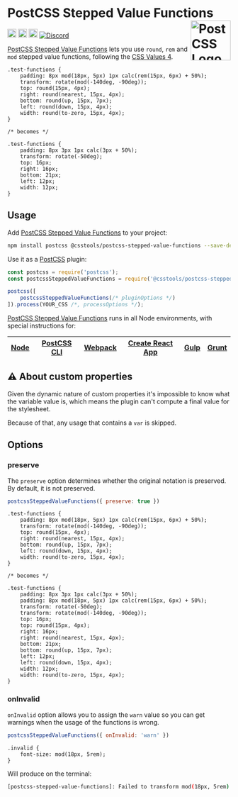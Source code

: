 # PostCSS Stepped Value Functions [<img src="https://postcss.github.io/postcss/logo.svg" alt="PostCSS Logo" width="90" height="90" align="right">][postcss]

[<img alt="npm version" src="https://img.shields.io/npm/v/@csstools/postcss-stepped-value-functions.svg" height="20">][npm-url] [<img alt="CSS Standard Status" src="https://cssdb.org/images/badges/stepped-value-functions.svg" height="20">][css-url] [<img alt="Build Status" src="https://github.com/csstools/postcss-plugins/workflows/test/badge.svg" height="20">][cli-url] [<img alt="Discord" src="https://shields.io/badge/Discord-5865F2?logo=discord&logoColor=white">][discord]

[PostCSS Stepped Value Functions] lets you use `round`, `rem` and `mod` stepped value functions, following the [CSS Values 4].

```pcss
.test-functions {
	padding: 8px mod(18px, 5px) 1px calc(rem(15px, 6px) + 50%);
	transform: rotate(mod(-140deg, -90deg));
	top: round(15px, 4px);
	right: round(nearest, 15px, 4px);
	bottom: round(up, 15px, 7px);
	left: round(down, 15px, 4px);
	width: round(to-zero, 15px, 4px);
}

/* becomes */

.test-functions {
	padding: 8px 3px 1px calc(3px + 50%);
	transform: rotate(-50deg);
	top: 16px;
	right: 16px;
	bottom: 21px;
	left: 12px;
	width: 12px;
}
```

## Usage

Add [PostCSS Stepped Value Functions] to your project:

```bash
npm install postcss @csstools/postcss-stepped-value-functions --save-dev
```

Use it as a [PostCSS] plugin:

```js
const postcss = require('postcss');
const postcssSteppedValueFunctions = require('@csstools/postcss-stepped-value-functions');

postcss([
	postcssSteppedValueFunctions(/* pluginOptions */)
]).process(YOUR_CSS /*, processOptions */);
```

[PostCSS Stepped Value Functions] runs in all Node environments, with special
instructions for:

| [Node](INSTALL.md#node) | [PostCSS CLI](INSTALL.md#postcss-cli) | [Webpack](INSTALL.md#webpack) | [Create React App](INSTALL.md#create-react-app) | [Gulp](INSTALL.md#gulp) | [Grunt](INSTALL.md#grunt) |
| --- | --- | --- | --- | --- | --- |

## ⚠️ About custom properties

Given the dynamic nature of custom properties it's impossible to know what the variable value is, which means the plugin can't compute a final value for the stylesheet.

Because of that, any usage that contains a `var` is skipped.

## Options

### preserve

The `preserve` option determines whether the original notation
is preserved. By default, it is not preserved.

```js
postcssSteppedValueFunctions({ preserve: true })
```

```pcss
.test-functions {
	padding: 8px mod(18px, 5px) 1px calc(rem(15px, 6px) + 50%);
	transform: rotate(mod(-140deg, -90deg));
	top: round(15px, 4px);
	right: round(nearest, 15px, 4px);
	bottom: round(up, 15px, 7px);
	left: round(down, 15px, 4px);
	width: round(to-zero, 15px, 4px);
}

/* becomes */

.test-functions {
	padding: 8px 3px 1px calc(3px + 50%);
	padding: 8px mod(18px, 5px) 1px calc(rem(15px, 6px) + 50%);
	transform: rotate(-50deg);
	transform: rotate(mod(-140deg, -90deg));
	top: 16px;
	top: round(15px, 4px);
	right: 16px;
	right: round(nearest, 15px, 4px);
	bottom: 21px;
	bottom: round(up, 15px, 7px);
	left: 12px;
	left: round(down, 15px, 4px);
	width: 12px;
	width: round(to-zero, 15px, 4px);
}
```

### onInvalid

`onInvalid` option allows you to assign the `warn` value so you can get warnings when the usage of the functions is wrong.

```js
postcssSteppedValueFunctions({ onInvalid: 'warn' })
```

```pcss
.invalid {
	font-size: mod(18px, 5rem);
}
```

Will produce on the terminal:

```bash
[postcss-stepped-value-functions]: Failed to transform mod(18px, 5rem) as the units don't match
```

[cli-url]: https://github.com/csstools/postcss-plugins/actions/workflows/test.yml?query=workflow/test
[css-url]: https://cssdb.org/#stepped-value-functions
[discord]: https://discord.gg/bUadyRwkJS
[npm-url]: https://www.npmjs.com/package/@csstools/postcss-stepped-value-functions

[Gulp PostCSS]: https://github.com/postcss/gulp-postcss
[Grunt PostCSS]: https://github.com/nDmitry/grunt-postcss
[PostCSS]: https://github.com/postcss/postcss
[PostCSS Loader]: https://github.com/postcss/postcss-loader
[PostCSS Stepped Value Functions]: https://github.com/csstools/postcss-plugins/tree/main/plugins/postcss-stepped-value-functions
[CSS Values 4]: https://www.w3.org/TR/css-values-4/#round-func
